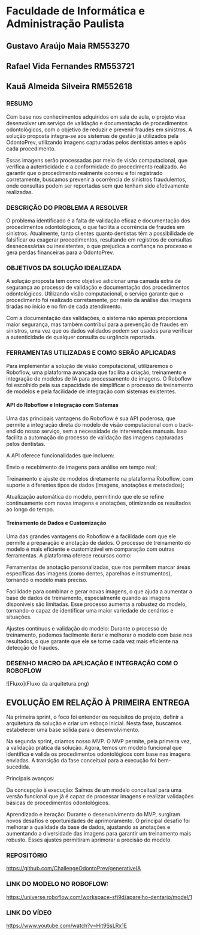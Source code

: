 # Faculdade de Informática e Administração Paulista 
 

## Gustavo Araújo Maia RM553270

## Rafael Vida Fernandes RM553721

## Kauã Almeida Silveira RM552618


### RESUMO 

Com base nos conhecimentos adquiridos em sala de aula, o projeto visa desenvolver um serviço de validação e documentação de procedimentos odontológicos, com o objetivo de reduzir e prevenir fraudes em sinistros. A solução proposta integra-se aos sistemas de gestão já utilizados pela OdontoPrev, utilizando imagens capturadas pelos dentistas antes e após cada procedimento. 

Essas imagens serão processadas por meio de visão computacional, que verifica a autenticidade e a conformidade do procedimento realizado. Ao garantir que o procedimento realmente ocorreu e foi registrado corretamente, buscamos prevenir a ocorrência de sinistros fraudulentos, onde consultas podem ser reportadas sem que tenham sido efetivamente realizadas. 
 

### DESCRIÇÃO DO PROBLEMA A RESOLVER 

O problema identificado é a falta de validação eficaz e documentação dos procedimentos odontológicos, o que facilita a ocorrência de fraudes em sinistros. Atualmente, tanto clientes quanto dentistas têm a possibilidade de falsificar ou exagerar procedimentos, resultando em registros de consultas desnecessárias ou inexistentes, o que prejudica a confiança no processo e gera perdas financeiras para a OdontoPrev. 

 

### OBJETIVOS DA SOLUÇÃO IDEALIZADA 

A solução proposta tem como objetivo adicionar uma camada extra de segurança ao processo de validação e documentação dos procedimentos odontológicos. Utilizando visão computacional, o serviço garante que o procedimento foi realizado corretamente, por meio da análise das imagens tiradas no início e no fim de cada atendimento. 

Com a documentação das validações, o sistema não apenas proporciona maior segurança, mas também contribui para a prevenção de fraudes em sinistros, uma vez que os dados validados podem ser usados para verificar a autenticidade de qualquer consulta ou urgência reportada. 

### FERRAMENTAS UTILIZADAS E COMO SERÃO APLICADAS 

Para implementar a solução de visão computacional, utilizaremos o Roboflow, uma plataforma avançada que facilita a criação, treinamento e integração de modelos de IA para processamento de imagens. O Roboflow foi escolhido pela sua capacidade de simplificar o processo de treinamento de modelos e pela facilidade de integração com sistemas existentes. 


#### API do Roboflow e Integração com Sistemas 

Uma das principais vantagens do Roboflow é sua API poderosa, que permite a integração direta do modelo de visão computacional com o back-end do nosso serviço, sem a necessidade de intervenções manuais. Isso facilita a automação do processo de validação das imagens capturadas pelos dentistas. 

A API oferece funcionalidades que incluem: 

Envio e recebimento de imagens para análise em tempo real; 

Treinamento e ajuste de modelos diretamente na plataforma Roboflow, com suporte a diferentes tipos de dados (imagens, anotações e metadados); 

Atualização automática do modelo, permitindo que ele se refine continuamente com novas imagens e anotações, otimizando os resultados ao longo do tempo. 

#### Treinamento de Dados e Customização 

Uma das grandes vantagens do Roboflow é a facilidade com que ele permite a preparação e anotação de dados. O processo de treinamento do modelo é mais eficiente e customizável em comparação com outras ferramentas. A plataforma oferece recursos como: 

Ferramentas de anotação personalizadas, que nos permitem marcar áreas específicas das imagens (como dentes, aparelhos e instrumentos), tornando o modelo mais preciso. 

Facilidade para combinar e gerar novas imagens, o que ajuda a aumentar a base de dados de treinamento, especialmente quando as imagens disponíveis são limitadas. Esse processo aumenta a robustez do modelo, tornando-o capaz de identificar uma maior variedade de cenários e situações. 

Ajustes contínuos e validação do modelo: Durante o processo de treinamento, podemos facilmente iterar e melhorar o modelo com base nos resultados, o que garante que ele se torne cada vez mais eficiente na detecção de fraudes. 

 

### DESENHO MACRO DA APLICAÇÃO E INTEGRAÇÃO COM O ROBOFLOW 

 ![Fluxo](Fluxo da arquitetura.png)

## EVOLUÇÃO EM RELAÇÃO À PRIMEIRA ENTREGA 

Na primeira sprint, o foco foi entender os requisitos do projeto, definir a arquitetura da solução e criar um esboço inicial. Nesta fase, buscamos estabelecer uma base sólida para o desenvolvimento. 

Na segunda sprint, criamos nosso MVP. O MVP permite, pela primeira vez, a validação prática da solução. Agora, temos um modelo funcional que identifica e valida os procedimentos odontológicos com base nas imagens enviadas. A transição da fase conceitual para a execução foi bem-sucedida. 

Principais avanços: 

Da concepção à execução: Saímos de um modelo conceitual para uma versão funcional que já é capaz de processar imagens e realizar validações básicas de procedimentos odontológicos. 

Aprendizado e iteração: Durante o desenvolvimento do MVP, surgiram novos desafios e oportunidades de aprimoramento. O principal desafio foi melhorar a qualidade da base de dados, ajustando as anotações e aumentando a diversidade das imagens para garantir um treinamento mais robusto. Esses ajustes permitiram aprimorar a precisão do modelo. 

 

### REPOSITÓRIO 

https://github.com/ChallengeOdontoPrev/generativeIA 

 

### LINK DO MODELO NO ROBOFLOW: 

https://universe.roboflow.com/workspace-sfj9d/aparelho-dentario/model/1 

 

### LINK DO VÍDEO 

https://www.youtube.com/watch?v=Hit9SsLRx1E



 

 
